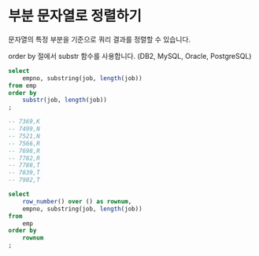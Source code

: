 # 부분 문자열로 정렬하기

문자열의 특정 부분을 기준으로 쿼리 결과를 정렬할 수 있습니다.

order by 절에서 substr 함수를 사용합니다. (DB2, MySQL, Oracle, PostgreSQL)

```sql
select
    empno, substring(job, length(job))
from emp
order by
    substr(job, length(job))
;

-- 7369,K
-- 7499,N
-- 7521,N
-- 7566,R
-- 7698,R
-- 7782,R
-- 7788,T
-- 7839,T
-- 7902,T
```

```sql
select
    row_number() over () as rownum,
    empno, substring(job, length(job))
from
    emp
order by
    rownum
;
```
